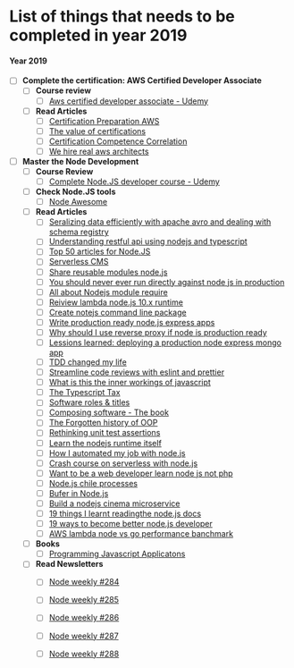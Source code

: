 # List of things that needs to be completed in year 2019

#### Year 2019
- [ ] **Complete the certification: AWS Certified Developer Associate**
  - [ ] **Course review**
    - [ ] [Aws certified developer associate - Udemy](https://www.udemy.com/aws-certified-developer-associate-dva-c01/)
  - [ ] **Read Articles**
    - [ ] [Certification Preparation AWS](https://aws.amazon.com/certification/certification-prep/)
    - [ ] [The value of certifications](https://read.acloud.guru/the-value-of-an-aws-certification-b326779c9679)
    - [ ] [Certification Competence Correlation](https://martinfowler.com/bliki/CertificationCompetenceCorrelation.html)
    - [ ] [We hire real aws architects ](https://medium.com/linux-academy/we-hire-real-aws-solutions-architects-not-paper-certified-ones-e17bd28ba487)
 
- [ ] **Master the Node Development**
  - [ ] **Course Review**
    - [ ] [Complete Node.JS developer course - Udemy](https://www.udemy.com/the-complete-nodejs-developer-course-2)
  - [ ] **Check Node.JS tools**
    - [ ] [Node Awesome](https://github.com/sindresorhus/awesome-nodejs)
  - [ ] **Read Articles**
    - [ ] [Seralizing data efficiently with apache avro and dealing with schema registry](https://www.sderosiaux.com/articles/2017/03/02/serializing-data-efficiently-with-apache-avro-and-dealing-with-a-schema-registry/)
    - [ ] [Understanding restful api using nodejs and typescript](https://blog.bitsrc.io/understanding-a-restful-api-using-node-js-and-typescript-6f9cede6b579)
    - [ ] [Top 50 articles for Node.JS](https://medium.mybridge.co/learn-node-js-from-top-50-articles-for-the-past-year-v-2019-2ec0a6a2cfa2)
    - [ ] [Serverless CMS](https://hackernoon.com/building-webiny-a-serverless-cms-51bde9b5b3bf)
    - [ ] [Share reusable modules node.js](https://hackernoon.com/how-to-easily-share-reusable-modules-in-node-js-at-scale-daaab9f0f41d)
    - [ ] [You should never ever run directly against node js in production](https://medium.freecodecamp.org/you-should-never-ever-run-directly-against-node-js-in-production-maybe-7fdfaed51ec6)
    - [ ] [All about Nodejs module require](https://medium.freecodecamp.org/require-module-in-node-js-everything-about-module-require-ccccd3ad383)
    - [ ] [Reiview lambda node.js 10.x runtime](https://medium.com/@hichaelmart/reviewing-the-aws-lambda-nodejs10-x-runtime-84de1e500aac)
    - [ ] [Create notejs command line package](https://medium.com/netscape/a-guide-to-create-a-nodejs-command-line-package-c2166ad0452e)
    - [ ] [Write production ready node.js express apps](https://medium.freecodecamp.org/how-to-write-a-production-ready-node-and-express-app-f214f0b17d8c)
    - [ ] [Why should I use reverse proxy if node is production ready](https://medium.com/intrinsic/why-should-i-use-a-reverse-proxy-if-node-js-is-production-ready-5a079408b2ca)
    - [ ] [Lessions learned: deploying a production node express mongo app](https://medium.freecodecamp.org/deploying-a-production-node-express-mongo-app-to-aws-a-reflection-8982894289c6)
    - [ ] [TDD changed my life](https://medium.com/javascript-scene/tdd-changed-my-life-5af0ce099f80)
    - [ ] [Streamline code reviews with eslint and prettier](https://medium.com/javascript-scene/streamline-code-reviews-with-eslint-prettier-6fb817a6b51d)
    - [ ] [What is this the inner workings of javascript](https://medium.com/javascript-scene/what-is-this-the-inner-workings-of-javascript-objects-d397bfa0708a)
    - [ ] [The Typescript Tax](https://medium.com/javascript-scene/the-typescript-tax-132ff4cb175b)
    - [ ] [Software roles & titles](https://medium.com/javascript-scene/software-roles-and-titles-e3f0b69c410c)
    - [ ] [Composing software - The book](https://gist.github.com/tejasrsuthar/8c7f1c4fcd6c7b47a3c9777e3cba787f)
    - [ ] [The Forgotten history of OOP](https://medium.com/javascript-scene/the-forgotten-history-of-oop-88d71b9b2d9f)
    - [ ] [Rethinking unit test assertions](https://medium.com/javascript-scene/rethinking-unit-test-assertions-55f59358253f)
    - [ ] [Learn the nodejs runtime itself](https://medium.freecodecamp.org/before-you-bury-yourself-in-packages-learn-the-node-js-runtime-itself-f9031fbd8b69)
    - [ ] [How I automated my job with node.js](https://medium.com/dailyjs/how-i-automated-my-job-with-node-js-94bf4e423017)
    - [ ] [Crash course on serverless with node.js](https://hackernoon.com/a-crash-course-on-serverless-with-node-js-632b37d58b44)
    - [ ] [Want to be a web developer learn node js not php](https://medium.com/zerotomastery/want-to-be-a-web-developer-learn-node-js-not-php-dc298154fafd)
    - [ ] [Node.js chile processes](https://medium.freecodecamp.org/node-js-child-processes-everything-you-need-to-know-e69498fe970a)
    - [ ] [Bufer in Node.js](https://medium.freecodecamp.org/do-you-want-a-better-understanding-of-buffer-in-node-js-check-this-out-2e29de2968e8)
    - [ ] [Build a nodejs cinema microservice](https://medium.com/@cramirez92/build-a-nodejs-cinema-microservice-and-deploying-it-with-docker-part-1-7e28e25bfa8b)
    - [ ] [19 things I learnt readingthe node.js docs](https://hackernoon.com/19-things-i-learnt-reading-the-nodejs-docs-8a2dcc7f307f)
    - [ ] [19 ways to become better node.js developer](https://medium.com/@me_37286/19-ways-to-become-a-better-node-js-developer-in-2019-ffd3a8fbfe38)
    - [ ] [AWS lambda node vs go performance banchmark](https://hackernoon.com/aws-lambda-go-vs-node-js-performance-benchmark-1c8898341982)
  - [ ] **Books**
    - [ ] [Programming Javascript Applicatons](https://ericelliottjs.com/product/programming-javascript-applications-ebook/)
  - [ ] **Read Newsletters**
    - [ ] [Node weekly #284](https://nodeweekly.com/issues/284)
    - [ ] [Node weekly #285](https://nodeweekly.com/issues/285)
    - [ ] [Node weekly #286](https://nodeweekly.com/issues/286)
    - [ ] [Node weekly #287](https://nodeweekly.com/issues/287)
    - [ ] [Node weekly #288](https://nodeweekly.com/issues/288)
    


